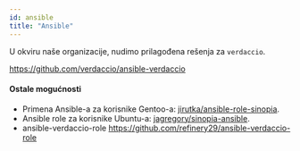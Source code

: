 ```yaml
---
id: ansible
title: "Ansible"
---
```


U okviru naše organizacije, nudimo prilagođena rešenja za `verdaccio`.

<https://github.com/verdaccio/ansible-verdaccio>

#### Ostale mogućnosti

* Primena Ansible-a za korisnike Gentoo-a: [jirutka/ansible-role-sinopia](https://github.com/jirutka/ansible-role-sinopia).
* Ansible role za korisnike Ubuntu-a: [jagregory/sinopia-ansible](https://github.com/jagregory/sinopia-ansible).
* ansible-verdaccio-role <https://github.com/refinery29/ansible-verdaccio-role>